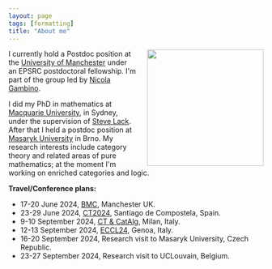 ```yaml
---
layout: page
tags: [formatting]
title: "About me"
---
```


<a><img src="http://gtendas.github.io/assets/foto.jpg" align="right" width="230"  style="margin-left: 20px" ></a>


I currently hold a Postdoc position at the [University of Manchester](https://www.maths.manchester.ac.uk/) under an EPSRC postdoctoral fellowship. I'm part of the group led by <a href="https://personalpages.manchester.ac.uk/staff/nicola.gambino/">Nicola Gambino</a>.

I did my PhD in mathematics at [Macquarie University](https://mq.edu.au), in Sydney, under the supervision of <a href="https://researchers.mq.edu.au/en/persons/steve-lack">Steve Lack</a>. After that I held a postdoc position at [Masaryk University](https://www.muni.cz/en) in Brno. My research interests include category theory and related areas of pure mathematics; at the moment I'm working on enriched categories and logic.


**Travel/Conference plans:**
* 17-20 June 2024, [BMC](https://sites.google.com/view/bmc2024/home), Manchester UK.
* 23-29 June 2024, [CT2024](https://www.usc.gal/regaca/ct2024/), Santiago de Compostela, Spain.
* 9-10 September 2024, [CT & CatAlg](https://url.au.m.mimecastprotect.com/s/raIeCWLVn6iMP8w9cx-JZm?domain=sites.google.com), Milan, Italy.
* 12-13 September 2024, [ECCL24](https://logic.dima.unige.it/eccl-24/), Genoa, Italy.
* 16-20 September 2024, Research visit to Masaryk University, Czech Republic.
* 23-27 September 2024, Research visit to UCLouvain, Belgium.


